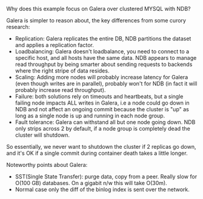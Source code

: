 Why does this example focus on Galera over clustered MYSQL with NDB?

Galera is simpler to reason about, the key differences from some curory research:
* Replication: Galera replicates the entire DB, NDB partitions the dataset and applies a replication factor.
* Loadbalancing: Galera doesn't loadbalance, you need to connect to a specific host, and all hosts have the same data. NDB appears to manage read throughput by being smarter about sending requests to backends where the right stripe of data resides.
* Scaling: Adding more nodes will probably increase latency for Galera (even though writes are in parallel), probably won't for NDB (in fact it will probably increase read throughput).
* Failure: both solutions rely on timeouts and heartbeats, but a single failing node impacts ALL writes in Galera, i.e a node could go down in NDB and not affect an ongoing commit because the cluster is "up" as long as a single node is up and running in each node group.
* Fault tolerance: Galera can withstand all but one node going down. NDB only strips across 2 by default, if a node group is completely dead the cluster will shutdown.

So essentially, we never want to shutdown the cluster if 2 replicas go down, and it's OK if a single commit during container death takes a little longer.

Noteworthy points about Galera:
* SST(Single State Transfer): purge data, copy from a peer. Really slow for O(100 GB) databases. On a gigabit n/w this will take O(30m).
* Normal case only the diff of the binlog index is sent over the network.


